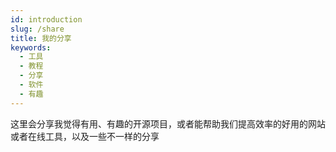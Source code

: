 ```yaml
---
id: introduction
slug: /share
title: 我的分享
keywords:
  - 工具
  - 教程
  - 分享
  - 软件
  - 有趣
---
```


这里会分享我觉得有用、有趣的开源项目，或者能帮助我们提高效率的好用的网站或者在线工具，以及一些不一样的分享
